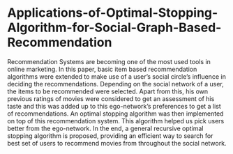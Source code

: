 # Applications-of-Optimal-Stopping-Algorithm-for-Social-Graph-Based-Recommendation
Recommendation Systems are becoming one of the most used tools in online marketing. In this paper, basic item based recommendation algorithms were extended to make use of a user’s social circle’s influence in deciding the recommendations. Depending on the social network of a user, the items to be recommended were selected. Apart from this, his own previous ratings of movies were considered to get an assessment of his taste and this was added up to this ego-network’s preferences to get a list of recommendations. An optimal stopping algorithm was then implemented on top of this recommendation system. This algorithm helped us pick users better from the ego-network. In the end, a general recursive optimal stopping algorithm is proposed, providing an efficient way to search for best set of users to recommend movies from throughout the social network.

